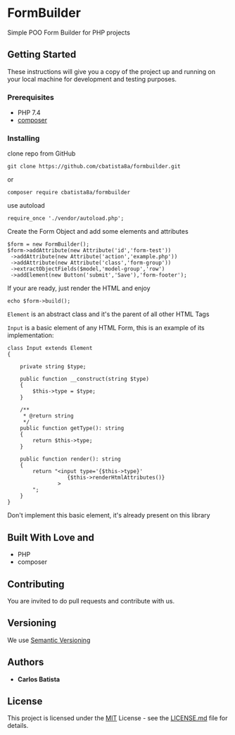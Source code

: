 # FormBuilder

Simple POO Form Builder for PHP projects


## Getting Started

These instructions will give you a copy of the project up and running on
your local machine for development and testing purposes.

### Prerequisites

- PHP 7.4
- [composer](https://getcomposer.org)

### Installing


clone repo from GitHub

    git clone https://github.com/cbatista8a/formbuilder.git

or

    composer require cbatista8a/formbuilder

use autoload 

    require_once './vendor/autoload.php';
    
Create the Form Object and add some elements and attributes
    
    $form = new FormBuilder();
    $form->addAttribute(new Attribute('id','form-test'))
     ->addAttribute(new Attribute('action','example.php'))
     ->addAttribute(new Attribute('class','form-group'))
     ->extractObjectFields($model,'model-group','row')
     ->addElement(new Button('submit','Save'),'form-footer');
     
If your are ready, just render the HTML and enjoy

    echo $form->build();

`Element` is an abstract class and it's the parent of all other HTML Tags

`Input` is a basic element of any HTML Form, this is an example
of its implementation:

    class Input extends Element
    {
    
        private string $type;
    
        public function __construct(string $type)
        {
            $this->type = $type;
        }
    
        /**
         * @return string
         */
        public function getType(): string
        {
            return $this->type;
        }
    
        public function render(): string
        {
            return "<input type='{$this->type}'
                       {$this->renderHtmlAttributes()}
                    >
            ";
        }
    }
    
Don't implement this basic element, it's already present on this library 




## Built With Love and

  - PHP
  - composer

## Contributing

You are invited to do pull requests and contribute with us.

## Versioning

We use [Semantic Versioning](http://semver.org/)

## Authors

  - **Carlos Batista** 


## License

This project is licensed under the [MIT](https://mit-license.org/) License - see the [LICENSE.md](LICENSE.md) file for
details.
